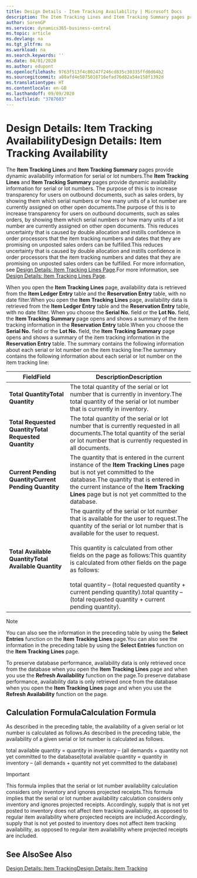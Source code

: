 ```yaml
---
title: Design Details - Item Tracking Availability | Microsoft Docs
description: The Item Tracking Lines and Item Tracking Summary pages provide dynamic availability information for serial or lot numbers. The purpose of this is to increase transparency for users on outbound documents, such as sales orders, by showing them which serial numbers or how many units of a lot number are currently assigned on other open documents.
author: SorenGP
ms.service: dynamics365-business-central
ms.topic: article
ms.devlang: na
ms.tgt_pltfrm: na
ms.workload: na
ms.search.keywords: ''
ms.date: 04/01/2020
ms.author: edupont
ms.openlocfilehash: 9763f513f4c80247f246cd835c30335ffd0d64b2
ms.sourcegitcommit: a80afd4e5075018716efad76d82a54e158f1392d
ms.translationtype: HT
ms.contentlocale: en-GB
ms.lasthandoff: 09/09/2020
ms.locfileid: "3787603"
---
```

# <a name="design-details-item-tracking-availability"></a><span data-ttu-id="0964c-104">Design Details: Item Tracking Availability</span><span class="sxs-lookup"><span data-stu-id="0964c-104">Design Details: Item Tracking Availability</span></span>
<span data-ttu-id="0964c-105">The **Item Tracking Lines** and **Item Tracking Summary** pages provide dynamic availability information for serial or lot numbers.</span><span class="sxs-lookup"><span data-stu-id="0964c-105">The **Item Tracking Lines** and **Item Tracking Summary** pages provide dynamic availability information for serial or lot numbers.</span></span> <span data-ttu-id="0964c-106">The purpose of this is to increase transparency for users on outbound documents, such as sales orders, by showing them which serial numbers or how many units of a lot number are currently assigned on other open documents.</span><span class="sxs-lookup"><span data-stu-id="0964c-106">The purpose of this is to increase transparency for users on outbound documents, such as sales orders, by showing them which serial numbers or how many units of a lot number are currently assigned on other open documents.</span></span> <span data-ttu-id="0964c-107">This reduces uncertainty that is caused by double allocation and instills confidence in order processors that the item tracking numbers and dates that they are promising on unposted sales orders can be fulfilled.</span><span class="sxs-lookup"><span data-stu-id="0964c-107">This reduces uncertainty that is caused by double allocation and instills confidence in order processors that the item tracking numbers and dates that they are promising on unposted sales orders can be fulfilled.</span></span> <span data-ttu-id="0964c-108">For more information, see [Design Details: Item Tracking Lines Page](design-details-item-tracking-lines-window.md).</span><span class="sxs-lookup"><span data-stu-id="0964c-108">For more information, see [Design Details: Item Tracking Lines Page](design-details-item-tracking-lines-window.md).</span></span>  

 <span data-ttu-id="0964c-109">When you open the **Item Tracking Lines** page, availability data is retrieved from the **Item Ledger Entry** table and the **Reservation Entry** table, with no date filter.</span><span class="sxs-lookup"><span data-stu-id="0964c-109">When you open the **Item Tracking Lines** page, availability data is retrieved from the **Item Ledger Entry** table and the **Reservation Entry** table, with no date filter.</span></span> <span data-ttu-id="0964c-110">When you choose the **Serial No.** field or the **Lot No.** field, the **Item Tracking Summary** page opens and shows a summary of the item tracking information in the **Reservation Entry** table.</span><span class="sxs-lookup"><span data-stu-id="0964c-110">When you choose the **Serial No.** field or the **Lot No.** field, the **Item Tracking Summary** page opens and shows a summary of the item tracking information in the **Reservation Entry** table.</span></span> <span data-ttu-id="0964c-111">The summary contains the following information about each serial or lot number on the item tracking line:</span><span class="sxs-lookup"><span data-stu-id="0964c-111">The summary contains the following information about each serial or lot number on the item tracking line:</span></span>  

|<span data-ttu-id="0964c-112">Field</span><span class="sxs-lookup"><span data-stu-id="0964c-112">Field</span></span>|<span data-ttu-id="0964c-113">Description</span><span class="sxs-lookup"><span data-stu-id="0964c-113">Description</span></span>|  
|---------------------------------|---------------------------------------|  
|<span data-ttu-id="0964c-114">**Total Quantity**</span><span class="sxs-lookup"><span data-stu-id="0964c-114">**Total Quantity**</span></span>|<span data-ttu-id="0964c-115">The total quantity of the serial or lot number that is currently in inventory.</span><span class="sxs-lookup"><span data-stu-id="0964c-115">The total quantity of the serial or lot number that is currently in inventory.</span></span>|  
|<span data-ttu-id="0964c-116">**Total Requested Quantity**</span><span class="sxs-lookup"><span data-stu-id="0964c-116">**Total Requested Quantity**</span></span>|<span data-ttu-id="0964c-117">The total quantity of the serial or lot number that is currently requested in all documents.</span><span class="sxs-lookup"><span data-stu-id="0964c-117">The total quantity of the serial or lot number that is currently requested in all documents.</span></span>|  
|<span data-ttu-id="0964c-118">**Current Pending Quantity**</span><span class="sxs-lookup"><span data-stu-id="0964c-118">**Current Pending Quantity**</span></span>|<span data-ttu-id="0964c-119">The quantity that is entered in the current instance of the **Item Tracking Lines** page but is not yet committed to the database.</span><span class="sxs-lookup"><span data-stu-id="0964c-119">The quantity that is entered in the current instance of the **Item Tracking Lines** page but is not yet committed to the database.</span></span>|  
|<span data-ttu-id="0964c-120">**Total Available Quantity**</span><span class="sxs-lookup"><span data-stu-id="0964c-120">**Total Available Quantity**</span></span>|<span data-ttu-id="0964c-121">The quantity of the serial or lot number that is available for the user to request.</span><span class="sxs-lookup"><span data-stu-id="0964c-121">The quantity of the serial or lot number that is available for the user to request.</span></span><br /><br /> <span data-ttu-id="0964c-122">This quantity is calculated from other fields on the page as follows:</span><span class="sxs-lookup"><span data-stu-id="0964c-122">This quantity is calculated from other fields on the page as follows:</span></span><br /><br /> <span data-ttu-id="0964c-123">total quantity – (total requested quantity + current pending quantity).</span><span class="sxs-lookup"><span data-stu-id="0964c-123">total quantity – (total requested quantity + current pending quantity).</span></span>|  

> [!NOTE]  
>  <span data-ttu-id="0964c-124">You can also see the information in the preceding table by using the **Select Entries** function on the **Item Tracking Lines** page.</span><span class="sxs-lookup"><span data-stu-id="0964c-124">You can also see the information in the preceding table by using the **Select Entries** function on the **Item Tracking Lines** page.</span></span>  

 <span data-ttu-id="0964c-125">To preserve database performance, availability data is only retrieved once from the database when you open the **Item Tracking Lines** page and when you use the **Refresh Availability** function on the page.</span><span class="sxs-lookup"><span data-stu-id="0964c-125">To preserve database performance, availability data is only retrieved once from the database when you open the **Item Tracking Lines** page and when you use the **Refresh Availability** function on the page.</span></span>  

## <a name="calculation-formula"></a><span data-ttu-id="0964c-126">Calculation Formula</span><span class="sxs-lookup"><span data-stu-id="0964c-126">Calculation Formula</span></span>  
 <span data-ttu-id="0964c-127">As described in the preceding table, the availability of a given serial or lot number is calculated as follows.</span><span class="sxs-lookup"><span data-stu-id="0964c-127">As described in the preceding table, the availability of a given serial or lot number is calculated as follows.</span></span>  

 <span data-ttu-id="0964c-128">total available quantity = quantity in inventory – (all demands + quantity not yet committed to the database)</span><span class="sxs-lookup"><span data-stu-id="0964c-128">total available quantity = quantity in inventory – (all demands + quantity not yet committed to the database)</span></span>  

> [!IMPORTANT]  
>  <span data-ttu-id="0964c-129">This formula implies that the serial or lot number availability calculation considers only inventory and ignores projected receipts.</span><span class="sxs-lookup"><span data-stu-id="0964c-129">This formula implies that the serial or lot number availability calculation considers only inventory and ignores projected receipts.</span></span> <span data-ttu-id="0964c-130">Accordingly, supply that is not yet posted to inventory does not affect item tracking availability, as opposed to regular item availability where projected receipts are included.</span><span class="sxs-lookup"><span data-stu-id="0964c-130">Accordingly, supply that is not yet posted to inventory does not affect item tracking availability, as opposed to regular item availability where projected receipts are included.</span></span>  

## <a name="see-also"></a><span data-ttu-id="0964c-131">See Also</span><span class="sxs-lookup"><span data-stu-id="0964c-131">See Also</span></span>  
 [<span data-ttu-id="0964c-132">Design Details: Item Tracking</span><span class="sxs-lookup"><span data-stu-id="0964c-132">Design Details: Item Tracking</span></span>](design-details-item-tracking.md)
